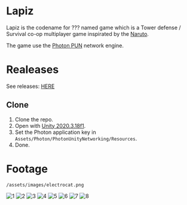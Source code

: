 # Lapiz
Lapiz is the codename for ??? named game which is a Tower defense / Survival co-op multiplayer game inspirated by the [Naruto](https://en.wikipedia.org/wiki/Naruto).

The game use the [Photon PUN](https://www.photonengine.com/en-US/PUN) network engine.

# Realeases

See releases: [HERE](https://github.com/imdonix/lapiz/releases) 

## Clone
1. Clone the repo.
2. Open with [Unity 2020.3.18f1](https://unity3d.com/get-unity/download/archive).
3. Set the Photon application key in `Assets/Photon/PhotonUnityNetworking/Resources`.
4. Done.

# Footage
	/assets/images/electrocat.png
![1](Doc/1.png)
![2](Doc/2.png)
![3](Doc/3.png)
![4](Doc/4.png)
![5](Doc/5.png)
![6](Doc/6.png)
![7](Doc/7.png)
![8](Doc/8.png)